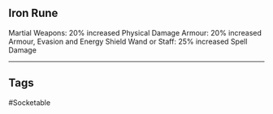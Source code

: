 ## Iron Rune
Martial Weapons: 20% increased Physical Damage
Armour: 20% increased Armour, Evasion and Energy Shield
Wand or Staff: 25% increased Spell Damage

---
## Tags
#Socketable
